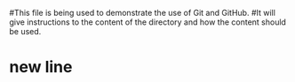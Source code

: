 #This file is being used to demonstrate the use of Git and GitHub.
#It will give instructions to the content of the directory and how the content should be used. 
# new line